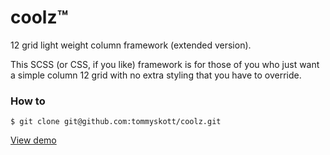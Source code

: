 # coolz™

12 grid light weight column framework (extended version).

This SCSS (or CSS, if you like) framework is for those of you who just want a simple column 12 grid with no extra styling that you have to override.


### How to

	$ git clone git@github.com:tommyskott/coolz.git

[View demo](http://lab.tommyskott.se/coolz)